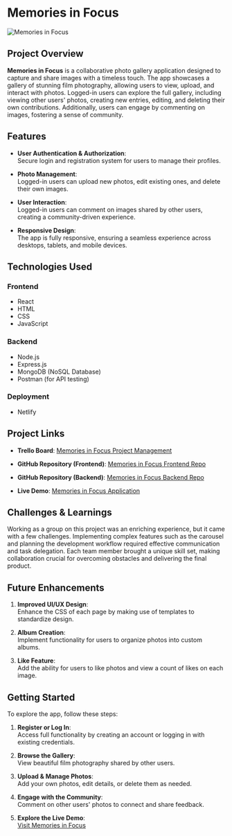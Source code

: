 # Memories in Focus

![Memories in Focus](https://github.com/user-attachments/assets/7f71730f-1fc1-4e20-a235-6717ea7644e7)

## Project Overview

**Memories in Focus** is a collaborative photo gallery application designed to capture and share images with a timeless touch. The app showcases a gallery of stunning film photography, allowing users to view, upload, and interact with photos. Logged-in users can explore the full gallery, including viewing other users' photos, creating new entries, editing, and deleting their own contributions. Additionally, users can engage by commenting on images, fostering a sense of community.

## Features

- **User Authentication & Authorization**:  
  Secure login and registration system for users to manage their profiles.

- **Photo Management**:  
  Logged-in users can upload new photos, edit existing ones, and delete their own images.

- **User Interaction**:  
  Logged-in users can comment on images shared by other users, creating a community-driven experience.

- **Responsive Design**:  
  The app is fully responsive, ensuring a seamless experience across desktops, tablets, and mobile devices.

## Technologies Used

### Frontend
- React
- HTML
- CSS
- JavaScript

### Backend
- Node.js
- Express.js
- MongoDB (NoSQL Database)
- Postman (for API testing)

### Deployment
- Netlify 



## Project Links

- **Trello Board**: [Memories in Focus Project Management](https://trello.com/b/XSnhOI5i/photo-gallery)  

- **GitHub Repository (Frontend)**: [Memories in Focus Frontend Repo](https://github.com/anneAC84/memories-in-focus-front-end.git)  
- **GitHub Repository (Backend)**: [Memories in Focus Backend Repo](https://github.com/anneAC84/memories-in-focus-back-end.git)  
- **Live Demo**: [Memories in Focus Application](https://memories-in-focus.netlify.app/)

## Challenges & Learnings

Working as a group on this project was an enriching experience, but it came with a few challenges. Implementing complex features such as the carousel and planning the development workflow required effective communication and task delegation. Each team member brought a unique skill set, making collaboration crucial for overcoming obstacles and delivering the final product.

## Future Enhancements

1. **Improved UI/UX Design**:  
   Enhance the CSS of each page by making use of templates to standardize design.

2. **Album Creation**:  
   Implement functionality for users to organize photos into custom albums.

3. **Like Feature**:  
   Add the ability for users to like photos and view a count of likes on each image.

## Getting Started

To explore the app, follow these steps:

1. **Register or Log In**:  
   Access full functionality by creating an account or logging in with existing credentials.

2. **Browse the Gallery**:  
   View beautiful film photography shared by other users.

3. **Upload & Manage Photos**:  
   Add your own photos, edit details, or delete them as needed.

4. **Engage with the Community**:  
   Comment on other users' photos to connect and share feedback.

5. **Explore the Live Demo**:  
   [Visit Memories in Focus](https://memories-in-focus.netlify.app/)